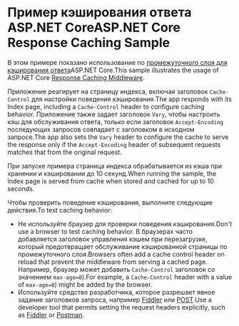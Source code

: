 # <a name="aspnet-core-response-caching-sample"></a><span data-ttu-id="f673e-101">Пример кэширования ответа ASP.NET Core</span><span class="sxs-lookup"><span data-stu-id="f673e-101">ASP.NET Core Response Caching Sample</span></span>

<span data-ttu-id="f673e-102">В этом примере показано использование по [промежуточного слоя для кэширования ответа](https://docs.microsoft.com/aspnet/core/performance/caching/middleware)ASP.NET Core.</span><span class="sxs-lookup"><span data-stu-id="f673e-102">This sample illustrates the usage of ASP.NET Core [Response Caching Middleware](https://docs.microsoft.com/aspnet/core/performance/caching/middleware).</span></span>

<span data-ttu-id="f673e-103">Приложение реагирует на страницу индекса, включая заголовок `Cache-Control` для настройки поведения кэширования.</span><span class="sxs-lookup"><span data-stu-id="f673e-103">The app responds with its Index page, including a `Cache-Control` header to configure caching behavior.</span></span> <span data-ttu-id="f673e-104">Приложение также задает заголовок `Vary`, чтобы настроить кэш для обслуживания ответа, только если заголовок `Accept-Encoding` последующих запросов совпадает с заголовком в исходном запросе.</span><span class="sxs-lookup"><span data-stu-id="f673e-104">The app also sets the `Vary` header to configure the cache to serve the response only if the `Accept-Encoding` header of subsequent requests matches that from the original request.</span></span>

<span data-ttu-id="f673e-105">При запуске примера страница индекса обрабатывается из кэша при хранении и кэшировании до 10 секунд.</span><span class="sxs-lookup"><span data-stu-id="f673e-105">When running the sample, the Index page is served from cache when stored and cached for up to 10 seconds.</span></span>

<span data-ttu-id="f673e-106">Чтобы проверить поведение кэширования, выполните следующие действия.</span><span class="sxs-lookup"><span data-stu-id="f673e-106">To test caching behavior:</span></span>

* <span data-ttu-id="f673e-107">Не используйте браузер для проверки поведения кэширования.</span><span class="sxs-lookup"><span data-stu-id="f673e-107">Don't use a browser to test caching behavior.</span></span> <span data-ttu-id="f673e-108">В браузерах часто добавляется заголовок управления кэшем при перезагрузке, который предотвращает обслуживание кэшированной страницы по промежуточного слоя.</span><span class="sxs-lookup"><span data-stu-id="f673e-108">Browsers often add a cache control header on reload that prevent the middleware from serving a cached page.</span></span> <span data-ttu-id="f673e-109">Например, браузер может добавить `Cache-Control` заголовок со значением `max-age=0`).</span><span class="sxs-lookup"><span data-stu-id="f673e-109">For example, a `Cache-Control` header with a value of `max-age=0`) might be added by the browser.</span></span>
* <span data-ttu-id="f673e-110">Используйте средство разработчика, которое разрешает явное задание заголовков запроса, например <a href="https://www.telerik.com/fiddler">Fiddler</a> или <a href="https://www.getpostman.com/">POST</a>.</span><span class="sxs-lookup"><span data-stu-id="f673e-110">Use a developer tool that permits setting the request headers explicitly, such as <a href="https://www.telerik.com/fiddler">Fiddler</a> or <a href="https://www.getpostman.com/">Postman</a>.</span></span>
